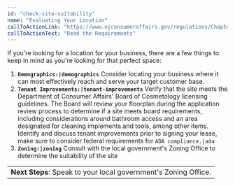 ```yaml
---
id: "check-site-suitability"
name: "Evaluating Your Location"
callToActionLink: "https://www.njconsumeraffairs.gov/regulations/Chapter-28-Board-of-Cosmetology-and-Hairstyling.pdf"
callToActionText: "Read the Requirements"
---
```


If you're looking for a location for your business, there are a few things to keep in mind as you're looking for that perfect space:

1. **`Demographics:|demographics`** Consider locating your business where it can most effectively reach and serve your target customer base.
3. **`Tenant Improvements:|tenant-improvements`** Verify that the site meets the Department of Consumer Affairs' Board of Cosmetology licensing guidelines. The Board will review your floorplan during the application review process to determine if a site meets board requirements, including considerations around bathroom access and an area designated for cleaning implements and tools, among other items. Identify and discuss tenant improvements prior to signing your lease, make sure to consider federal requirements for `ADA compliance.|ada`
4. **`Zoning:|zoning`** Consult with the local government's Zoning Office to determine the suitability of the site

||
|---|
| **Next Steps**: Speak to your local government's Zoning Office.|
